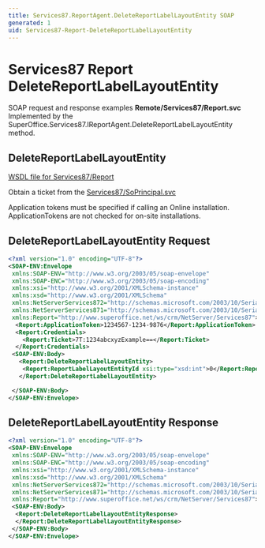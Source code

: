 ```yaml
---
title: Services87.ReportAgent.DeleteReportLabelLayoutEntity SOAP
generated: 1
uid: Services87-Report-DeleteReportLabelLayoutEntity
---
```


# Services87 Report DeleteReportLabelLayoutEntity

SOAP request and response examples **Remote/Services87/Report.svc**
Implemented by the <see cref="M:SuperOffice.Services87.IReportAgent.DeleteReportLabelLayoutEntity">SuperOffice.Services87.IReportAgent.DeleteReportLabelLayoutEntity</see> method.

## DeleteReportLabelLayoutEntity

[WSDL file for Services87/Report](../Services87-Report.md)

Obtain a ticket from the [Services87/SoPrincipal.svc](../SoPrincipal/index.md)

Application tokens must be specified if calling an Online installation. ApplicationTokens are not checked for on-site installations.

## DeleteReportLabelLayoutEntity Request

```xml
<?xml version="1.0" encoding="UTF-8"?>
<SOAP-ENV:Envelope
 xmlns:SOAP-ENV="http://www.w3.org/2003/05/soap-envelope"
 xmlns:SOAP-ENC="http://www.w3.org/2003/05/soap-encoding"
 xmlns:xsi="http://www.w3.org/2001/XMLSchema-instance"
 xmlns:xsd="http://www.w3.org/2001/XMLSchema"
 xmlns:NetServerServices872="http://schemas.microsoft.com/2003/10/Serialization/Arrays"
 xmlns:NetServerServices871="http://schemas.microsoft.com/2003/10/Serialization/"
 xmlns:Report="http://www.superoffice.net/ws/crm/NetServer/Services87">
  <Report:ApplicationToken>1234567-1234-9876</Report:ApplicationToken>
  <Report:Credentials>
    <Report:Ticket>7T:1234abcxyzExample==</Report:Ticket>
  </Report:Credentials>
 <SOAP-ENV:Body>
   <Report:DeleteReportLabelLayoutEntity>
    <Report:ReportLabelLayoutEntityId xsi:type="xsd:int">0</Report:ReportLabelLayoutEntityId>
   </Report:DeleteReportLabelLayoutEntity>

 </SOAP-ENV:Body>
</SOAP-ENV:Envelope>

```

## DeleteReportLabelLayoutEntity Response

```xml
<?xml version="1.0" encoding="UTF-8"?>
<SOAP-ENV:Envelope
 xmlns:SOAP-ENV="http://www.w3.org/2003/05/soap-envelope"
 xmlns:SOAP-ENC="http://www.w3.org/2003/05/soap-encoding"
 xmlns:xsi="http://www.w3.org/2001/XMLSchema-instance"
 xmlns:xsd="http://www.w3.org/2001/XMLSchema"
 xmlns:NetServerServices872="http://schemas.microsoft.com/2003/10/Serialization/Arrays"
 xmlns:NetServerServices871="http://schemas.microsoft.com/2003/10/Serialization/"
 xmlns:Report="http://www.superoffice.net/ws/crm/NetServer/Services87">
 <SOAP-ENV:Body>
  <Report:DeleteReportLabelLayoutEntityResponse>
  </Report:DeleteReportLabelLayoutEntityResponse>
 </SOAP-ENV:Body>
</SOAP-ENV:Envelope>

```
